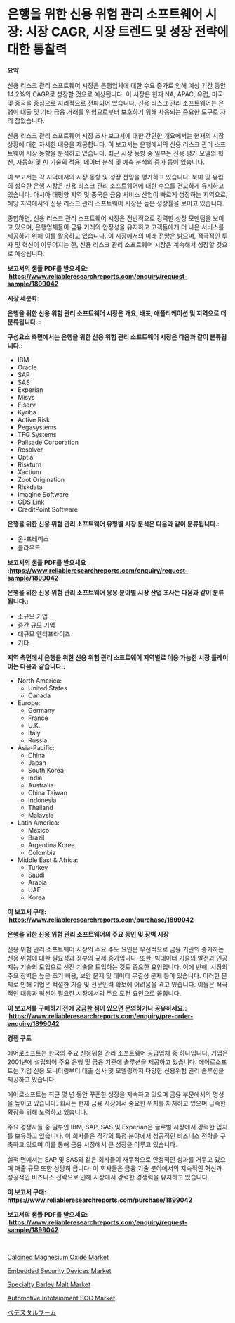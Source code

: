 <p><h1>은행을 위한 신용 위험 관리 소프트웨어 시장: 시장 CAGR, 시장 트렌드 및 성장 전략에 대한 통찰력</h1></p><p><strong>요약</strong></p>
<p><p>신용 리스크 관리 소프트웨어 시장은 은행업체에 대한 수요 증가로 인해 예상 기간 동안 14.2%의 CAGR로 성장할 것으로 예상됩니다. 이 시장은 현재 NA, APAC, 유럽, 미국 및 중국을 중심으로 지리적으로 전파되어 있습니다. 신용 리스크 관리 소프트웨어는 은행이 대출 및 기타 금융 거래를 위험으로부터 보호하기 위해 사용되는 중요한 도구로 자리 잡았습니다.</p><p>신용 리스크 관리 소프트웨어 시장 조사 보고서에 대한 간단한 개요에서는 현재의 시장 상황에 대한 자세한 내용을 제공합니다. 이 보고서는 은행에서의 신용 리스크 관리 소프트웨어 시장 동향을 분석하고 있습니다. 최근 시장 동향 중 일부는 신용 평가 모델의 혁신, 자동화 및 AI 기술의 적용, 데이터 분석 및 예측 분석의 증가 등이 있습니다.</p><p>이 보고서는 각 지역에서의 시장 동향 및 성장 전망을 평가하고 있습니다. 북미 및 유럽의 성숙한 은행 시장은 신용 리스크 관리 소프트웨어에 대한 수요를 견고하게 유지하고 있습니다. 아시아 태평양 지역 및 중국은 금융 서비스 산업이 빠르게 성장하는 지역으로, 해당 지역에서의 신용 리스크 관리 소프트웨어 시장은 높은 성장률을 보이고 있습니다.</p><p>종합하면, 신용 리스크 관리 소프트웨어 시장은 전반적으로 강력한 성장 모멘텀을 보이고 있으며, 은행업체들이 금융 거래의 안정성을 유지하고 고객들에게 더 나은 서비스를 제공하기 위해 이를 활용하고 있습니다. 이 시장에서의 미래 전망은 밝으며, 적극적인 투자 및 혁신이 이루어지는 한, 신용 리스크 관리 소프트웨어 시장은 계속해서 성장할 것으로 예상됩니다.</p></p>
<p><strong>보고서의 샘플 PDF를 받으세요: &nbsp;<a href="https://www.reliableresearchreports.com/enquiry/request-sample/1899042">https://www.reliableresearchreports.com/enquiry/request-sample/1899042</a></strong></p>
<p><strong>시장 세분화:</strong></p>
<p><strong> 은행을 위한 신용 위험 관리 소프트웨어 시장은 개요, 배포, 애플리케이션 및 지역으로 더 분류됩니다. :</strong></p>
<p><strong>구성요소 측면에서는 은행을 위한 신용 위험 관리 소프트웨어 시장은 다음과 같이 분류됩니다.:</strong></p>
<p><ul><li>IBM</li><li>Oracle</li><li>SAP</li><li>SAS</li><li>Experian</li><li>Misys</li><li>Fiserv</li><li>Kyriba</li><li>Active Risk</li><li>Pegasystems</li><li>TFG Systems</li><li>Palisade Corporation</li><li>Resolver</li><li>Optial</li><li>Riskturn</li><li>Xactium</li><li>Zoot Origination</li><li>Riskdata</li><li>Imagine Software</li><li>GDS Link</li><li>CreditPoint Software</li></ul></p>
<p><strong> 은행을 위한 신용 위험 관리 소프트웨어 유형별 시장 분석은 다음과 같이 분류됩니다.:</strong></p>
<p><ul><li>온-프레미스</li><li>클라우드</li></ul></p>
<p><strong>보고서의 샘플 PDF를 받으세요 :<a href="https://www.reliableresearchreports.com/enquiry/request-sample/1899042">https://www.reliableresearchreports.com/enquiry/request-sample/1899042</a></strong></p>
<p><strong> 은행을 위한 신용 위험 관리 소프트웨어 응용 분야별 시장 산업 조사는 다음과 같이 분류됩니다.:</strong></p>
<p><ul><li>소규모 기업</li><li>중간 규모 기업</li><li>대규모 엔터프라이즈</li><li>기타</li></ul></p>
<p><strong>지역 측면에서 은행을 위한 신용 위험 관리 소프트웨어 지역별로 이용 가능한 시장 플레이어는 다음과 같습니다.:</strong></p>
<p><ul>
    <li>
        North America:
        <ul>
            <li>United States</li>
            <li>Canada</li>
        </ul>
    </li>
    <li>
        Europe:
        <ul>
            <li>Germany</li>
            <li>France</li>
            <li>U.K.</li>
            <li>Italy</li>
            <li>Russia</li>
        </ul>
    </li>
    <li>
        Asia-Pacific:
        <ul>
            <li>China</li>
            <li>Japan</li>
            <li>South Korea</li>
            <li>India</li>
            <li>Australia</li>
            <li>China Taiwan</li>
            <li>Indonesia</li>
            <li>Thailand</li>
            <li>Malaysia</li>
        </ul>
    </li>
    <li>
        Latin America:
        <ul>
            <li>Mexico</li>
            <li>Brazil</li>
            <li>Argentina Korea</li>
            <li>Colombia</li>
        </ul>
    </li>
    <li>
        Middle East & Africa:
        <ul>
            <li>Turkey</li>
            <li>Saudi</li>
            <li>Arabia</li>
            <li>UAE</li>
            <li>Korea</li>
        </ul>
    </li>
    </ul></p>
<p><strong>이 보고서 구매: &nbsp;<a href="https://www.reliableresearchreports.com/purchase/1899042">https://www.reliableresearchreports.com/purchase/1899042</a></strong></p>
<p><strong>은행을 위한 신용 위험 관리 소프트웨어의 주요 동인 및 장벽 시장</strong></p>
<p><p>신용 위험 관리 소프트웨어 시장의 주요 주도 요인은 우선적으로 금융 기관의 증가하는 신용 위험에 대한 필요성과 정부의 규제 증가입니다. 또한, 빅데이터 기술의 발전과 인공지능 기술의 도입으로 선진 기술을 도입하는 것도 중요한 요인입니다. 이에 반해, 시장의 주요 장벽은 높은 초기 비용, 보안 문제 및 데이터 무결성 문제 등이 있습니다. 이러한 문제로 인해 기업은 적절한 기술 및 전문인력 확보에 어려움을 겪고 있습니다. 이들은 적극적인 대응과 혁신이 필요한 시장에서의 주요 도전 요인으로 꼽힙니다.</p></p>
<p><strong>이 보고서를 구매하기 전에 궁금한 점이 있으면 문의하거나 공유하세요.: &nbsp;<a href="https://www.reliableresearchreports.com/enquiry/pre-order-enquiry/1899042">https://www.reliableresearchreports.com/enquiry/pre-order-enquiry/1899042</a></strong></p>
<p><strong>경쟁 구도</strong></p>
<p><p>에어로소프트는 한국의 주요 신용위험 관리 소프트웨어 공급업체 중 하나입니다. 기업은 2001년에 설립되어 주요 은행 및 금융 기관에 솔루션을 제공하고 있습니다. 에어로소프트는 기업 신용 모니터링부터 대출 심사 및 모델링까지 다양한 신용위험 관리 솔루션을 제공하고 있습니다.</p><p>에어로소프트는 최근 몇 년 동안 꾸준한 성장을 지속하고 있으며 금융 부문에서의 명성을 높이고 있습니다. 회사는 현재 금융 시장에서 중요한 위치를 차지하고 있으며 급속한 확장을 위해 노력하고 있습니다.</p><p>주요 경쟁사들 중 일부인 IBM, SAP, SAS 및 Experian은 글로벌 시장에서 강력한 입지를 보유하고 있습니다. 이 회사들은 각각의 특정 분야에서 성공적인 비즈니스 전략을 구축하고 있으며 이를 통해 금융 시장에서 큰 성장을 이루고 있습니다.</p><p>실적 면에서는 SAP 및 SAS와 같은 회사들이 재무적으로 안정적인 성과를 거두고 있으며 매출 규모 또한 상당히 큽니다. 이 회사들은 금융 기술 분야에서의 지속적인 혁신과 성공적인 비즈니스 전략으로 인해 시장에서 강력한 경쟁력을 유지하고 있습니다.</p></p>
<p><strong>이 보고서 구매: &nbsp; <a href="https://www.reliableresearchreports.com/purchase/1899042">https://www.reliableresearchreports.com/purchase/1899042</a></strong></p>
<p><strong>보고서의 샘플 PDF를 받으세요: &nbsp;<a href="https://www.reliableresearchreports.com/enquiry/request-sample/1899042">https://www.reliableresearchreports.com/enquiry/request-sample/1899042</a></strong><strong></strong></p>
<p>&nbsp;</p>
<p><p><a href="https://issuu.com/reportprime-2/docs/calcined-magnesium-oxide-market-size-2030.pptx">Calcined Magnesium Oxide Market</a></p><p><a href="https://github.com/CliffMedina6/Market-Research-Report-List-4/blob/main/embedded-security-devices-market.md">Embedded Security Devices Market</a></p><p><a href="https://view.publitas.com/reportprime-1/specialty-barley-malt-market-size-and-examines-its-market-scope-with-a-primary-focus-on-growth-opportunities-and-forecasted-trends-spanning-from-2024-to-2031/">Specialty Barley Malt Market</a></p><p><a href="https://skillful-vermicelli-b89.notion.site/Automotive-Infotainment-SOC-Market-Centers-on-Aspects-such-as-Market-Growth-Market-Share-Market-Op-30b9e3d2bbcd43aab821b5580bbb7c25">Automotive Infotainment SOC Market</a></p><p><a href="https://github.com/mreklxf44233/Market-Research-Report-List-1/blob/main/82330431832.md">ペデスタルブーム</a></p></p>